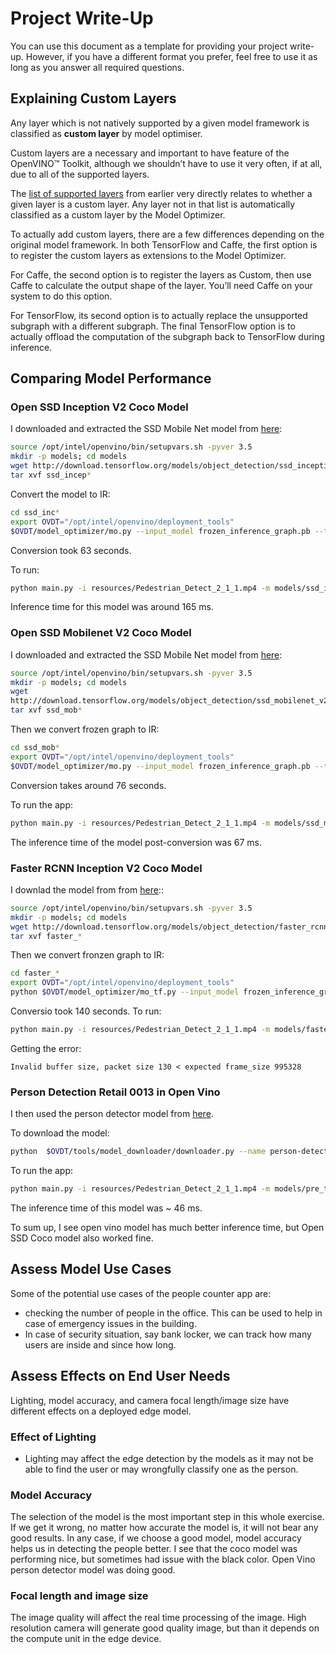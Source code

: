 # Project Write-Up

You can use this document as a template for providing your project write-up. However, if you
have a different format you prefer, feel free to use it as long as you answer all required
questions.

## Explaining Custom Layers

Any layer which is not natively supported by a given model framework is classified as **custom layer** by model optimiser. 

Custom layers are a necessary and important to have feature of the OpenVINO™ Toolkit, although we shouldn’t have to use it very often, if at all, due to all of the supported layers. 

The [list of supported layers](https://docs.openvinotoolkit.org/2019_R3/_docs_MO_DG_prepare_model_Supported_Frameworks_Layers.html) from earlier very directly relates to whether a given layer is a custom layer. Any layer not in that list is automatically classified as a custom layer by the Model Optimizer.

To actually add custom layers, there are a few differences depending on the original model framework. In both TensorFlow and Caffe, the first option is to register the custom layers as extensions to the Model Optimizer.

For Caffe, the second option is to register the layers as Custom, then use Caffe to calculate the output shape of the layer. You’ll need Caffe on your system to do this option.

For TensorFlow, its second option is to actually replace the unsupported subgraph with a different subgraph. The final TensorFlow option is to actually offload the computation of the subgraph back to TensorFlow during inference.



## Comparing Model Performance

### Open SSD Inception V2 Coco Model

I downloaded and extracted the SSD Mobile Net model from [here](https://github.com/tensorflow/models/blob/master/research/object_detection/g3doc/detection_model_zoo.md):

```bash
source /opt/intel/openvino/bin/setupvars.sh -pyver 3.5
mkdir -p models; cd models
wget http://download.tensorflow.org/models/object_detection/ssd_inception_v2_coco_2018_01_28.tar.gz
tar xvf ssd_incep*
```

Convert the model to IR:

```bash
cd ssd_inc*
export OVDT="/opt/intel/openvino/deployment_tools"
$OVDT/model_optimizer/mo.py --input_model frozen_inference_graph.pb --tensorflow_object_detection_api_pipeline_config pipeline.config --reverse_input_channels --tensorflow_use_custom_operations_config $OVDT/model_optimizer/extensions/front/tf/ssd_v2_support.json
```

Conversion took 63 seconds.

To run:

```bash
python main.py -i resources/Pedestrian_Detect_2_1_1.mp4 -m models/ssd_inception_v2_coco_2018_01_28//frozen_inference_graph.xml -l $OVDT/inference_engine/lib/intel64/libcpu_extension_sse4.so -d CPU -pt 0.6 | ffmpeg -v warning -f rawvideo -pixel_format bgr24 -video_size 768x432 -framerate 24 -i - http://0.0.0.0:3004/fac.ffm
```

Inference time for this model was around 165 ms.

### Open SSD Mobilenet V2 Coco Model

I downloaded and extracted the SSD Mobile Net model from [here](https://github.com/tensorflow/models/blob/master/research/object_detection/g3doc/detection_model_zoo.md):

```bash
source /opt/intel/openvino/bin/setupvars.sh -pyver 3.5
mkdir -p models; cd models
wget 
http://download.tensorflow.org/models/object_detection/ssd_mobilenet_v2_coco_2018_03_29.tar.gz
tar xvf ssd_mob*
```

Then we convert frozen graph to IR:

```bash
cd ssd_mob*
export OVDT="/opt/intel/openvino/deployment_tools"
$OVDT/model_optimizer/mo.py --input_model frozen_inference_graph.pb --tensorflow_object_detection_api_pipeline_config pipeline.config --reverse_input_channels --tensorflow_use_custom_operations_config $OVDT/model_optimizer/extensions/front/tf/ssd_v2_support.json
```

Conversion takes around 76 seconds.

To run the app:

```bash
python main.py -i resources/Pedestrian_Detect_2_1_1.mp4 -m models/ssd_mobilenet_v2_coco_2018_03_29/frozen_inference_graph.xml -l $OVDT/inference_engine/lib/intel64/libcpu_extension_sse4.so -d CPU -pt 0.6 | ffmpeg -v warning -f rawvideo -pixel_format bgr24 -video_size 768x432 -framerate 24 -i - http://0.0.0.0:3004/fac.ffm
```

The inference time of the model post-conversion was 67 ms.

### Faster RCNN Inception V2 Coco Model

I downlad the model from from [here](https://github.com/tensorflow/models/blob/master/research/object_detection/g3doc/detection_model_zoo.md)::

```bash
source /opt/intel/openvino/bin/setupvars.sh -pyver 3.5
mkdir -p models; cd models
wget http://download.tensorflow.org/models/object_detection/faster_rcnn_inception_v2_coco_2018_01_28.tar.gz
tar xvf faster_*
```

Then we convert fronzen graph to IR:

```bash
cd faster_*
export OVDT="/opt/intel/openvino/deployment_tools"
python $OVDT/model_optimizer/mo_tf.py --input_model frozen_inference_graph.pb --tensorflow_use_custom_operations_config  $OVDT/model_optimizer/extensions/front/tf/faster_rcnn_support.json --data_type   FP32 --reverse_input_channels --input_shape "[1, 300, 300, 3]" --tensorflow_object_detection_api_pipeline_config pipeline.config
```

Conversio took 140 seconds. To run:

```bash
python main.py -i resources/Pedestrian_Detect_2_1_1.mp4 -m models/faster_rcnn_inception_v2_coco_2018_01_28/frozen_inference_graph.xml -d CPU -pt 0.5 | ffmpeg -v warning -f rawvideo -pixel_format bgr24 -video_size 768x432 -framerate 24 -i - http://0.0.0.0:3004/fac.ffm

```

Getting the error:

```
Invalid buffer size, packet size 130 < expected frame_size 995328
```



### Person Detection Retail 0013 in Open Vino

I then used the person detector model from [here](https://docs.openvinotoolkit.org/latest/_models_intel_person_detection_retail_0013_description_person_detection_retail_0013.html).

To download the model:

```bash
python  $OVDT/tools/model_downloader/downloader.py --name person-detection-retail-0013 -o /home/workspace/models/pre_trained/
```

To run the app:

```bash
python main.py -i resources/Pedestrian_Detect_2_1_1.mp4 -m models/pre_trained/intel/person-detection-retail-0013/FP16/person-detection-retail-0013.xml -l /opt/intel/openvino/deployment_tools/inference_engine/lib/intel64/libcpu_extension_sse4.so -d CPU -pt 0.6 | ffmpeg -v warning -f rawvideo -pixel_format bgr24 -video_size 768x432 -framerate 24 -i - http://0.0.0.0:3004/fac.ffm
```

The inference time of this model was ~ 46 ms.

To sum up, I see open vino model has much better inference time, but Open SSD Coco model also worked fine.

## Assess Model Use Cases

Some of the potential use cases of the people counter app are: 

- checking the number of people in the office. This can be used to help in case of emergency issues in the building. 
- In case of security situation, say bank locker, we can track how many users are inside and since how long.

## Assess Effects on End User Needs

Lighting, model accuracy, and camera focal length/image size have different effects on a
deployed edge model. 

### Effect of Lighting

- Lighting may affect the edge detection by the models as it may not be able to find the user or may wrongfully classify one as the person.

### Model Accuracy

The selection of the model is the most important step in this whole exercise. If we get it wrong, no matter how accurate the model is, it will not bear any good results. In any case, if we choose a good model, model accuracy helps us in detecting the people better. I see that the coco model was performing nice, but sometimes had issue with the black color. Open Vino person detector model was doing good.

### Focal length and image size

The image quality will affect the real time processing of the image. High resolution camera will generate good quality image, but than it depends on the compute unit in the edge device. 